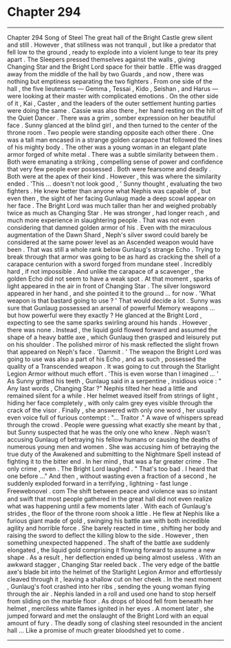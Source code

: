 
# Chapter 294


---

Chapter 294 Song of Steel
The great hall of the Bright Castle grew silent and still . However , that stillness was not tranquil , but like a predator that fell low to the ground , ready to explode into a violent lunge to tear its prey apart .
The Sleepers pressed themselves against the walls , giving Changing Star and the Bright Lord space for their battle . Effie was dragged away from the middle of the hall by two Guards , and now , there was nothing but emptiness separating the two fighters .
From one side of the hall , the five lieutenants — Gemma , Tessai , Kido , Seishan , and Harus — were looking at their master with complicated emotions . On the other side of it , Kai , Caster , and the leaders of the outer settlement hunting parties were doing the same . Cassie was also there , her hand resting on the hilt of the Quiet Dancer . There was a grim , somber expression on her beautiful face .
Sunny glanced at the blind girl , and then turned to the center of the throne room .
Two people were standing opposite each other there . One was a tall man encased in a strange golden carapace that followed the lines of his mighty body . The other was a young woman in an elegant plate armor forged of white metal .
There was a subtle similarity between them . Both were emanating a striking , compelling sense of power and confidence that very few people ever possessed . Both were fearsome and deadly . Both were at the apex of their kind .
However , this was where the similarity ended .
'This … doesn't not look good , ' Sunny thought , evaluating the two fighters .
He knew better than anyone what Nephis was capable of , but even then , the sight of her facing Gunlaug made a deep scowl appear on her face .
The Bright Lord was much taller than her and weighed probably twice as much as Changing Star . He was stronger , had longer reach , and much more experience in slaughtering people .
That was not even considering that damned golden armor of his .
Even with the miraculous augmentation of the Dawn Shard , Neph's silver sword could barely be considered at the same power level as an Ascended weapon would have been . That was still a whole rank below Gunlaug's strange Echo .
Trying to break through that armor was going to be as hard as cracking the shell of a carapace centurion with a sword forged from mundane steel . Incredibly hard , if not impossible . And unlike the carapace of a scavenger , the golden Echo did not seem to have a weak spot .
At that moment , sparks of light appeared in the air in front of Changing Star . The silver longsword appeared in her hand , and she pointed it to the ground … for now .
'What weapon is that bastard going to use ? '
That would decide a lot . Sunny was sure that Gunlaug possessed an arsenal of powerful Memory weapons ... but how powerful were they exactly ?
He glanced at the Bright Lord , expecting to see the same sparks swirling around his hands . However , there was none .
Instead , the liquid gold flowed forward and assumed the shape of a heavy battle axe , which Gunlaug then grasped and leisurely put on his shoulder . The polished mirror of his mask reflected the slight frown that appeared on Neph's face .
'Dammit . '
The weapon the Bright Lord was going to use was also a part of his Echo , and as such , possessed the quality of a Transcended weapon . It was going to cut through the Starlight Legion Armor without much effort .
'This is even worse than I imagined … '
As Sunny gritted his teeth , Gunlaug said in a serpentine , insidious voice :
" Any last words , Changing Star ?"
Nephis tilted her head a little and remained silent for a while . Her helmet weaved itself from strings of light , hiding her face completely , with only calm grey eyes visible through the crack of the visor . Finally , she answered with only one word , her usually even voice full of furious contempt :
"... Traitor ."
A wave of whispers spread through the crowd . People were guessing what exactly she meant by that , but Sunny suspected that he was the only one who knew .
Neph wasn't accusing Gunlaug of betraying his fellow humans or causing the deaths of numerous young men and women . She was accusing him of betraying the true duty of the Awakened and submitting to the Nightmare Spell instead of fighting it to the bitter end .
In her mind , that was a far greater crime .
The only crime , even .
The Bright Lord laughed .
" That's too bad . I heard that one before …"
And then , without wasting even a fraction of a second , he suddenly exploded forward in a terrifying , lightning - fast lunge . Freewebnᴏvel . cᴏm
The shift between peace and violence was so instant and swift that most people gathered in the great hall did not even realize what was happening until a few moments later .
With each of Gunlaug's strides , the floor of the throne room shook a little . He flew at Nephis like a furious giant made of gold , swinging his battle axe with both incredible agility and horrible force .
She barely reacted in time , shifting her body and raising the sword to deflect the killing blow to the side . However , then something unexpected happened .
The shaft of the battle axe suddenly elongated , the liquid gold comprising it flowing forward to assume a new shape . As a result , her deflection ended up being almost useless .
With an awkward stagger , Changing Star reeled back . The very edge of the battle axe's blade bit into the helmet of the Starlight Legion Armor and effortlessly cleaved through it , leaving a shallow cut on her cheek . In the next moment , Gunlaug's foot crashed into her ribs , sending the young woman flying through the air .
Nephis landed in a roll and used one hand to stop herself from sliding on the marble floor . As drops of blood fell from beneath her helmet , merciless white flames ignited in her eyes .
A moment later , she jumped forward and met the onslaught of the Bright Lord with an equal amount of fury .
The deadly song of clashing steel resounded in the ancient hall ...
Like a promise of much greater bloodshed yet to come .

---

